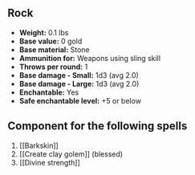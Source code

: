 ## Rock
- **Weight:** 0.1 lbs
- **Base value:** 0 gold
- **Base material:** Stone
- **Ammunition for:** Weapons using sling skill
- **Throws per round:** 1
- **Base damage - Small:** 1d3 (avg 2.0)
- **Base damage - Large:** 1d3 (avg 2.0)
- **Enchantable:** Yes
- **Safe enchantable level:** +5 or below
## Component for the following spells
1. [[Barkskin]]
2. [[Create clay golem]] (blessed)
3. [[Divine strength]]

